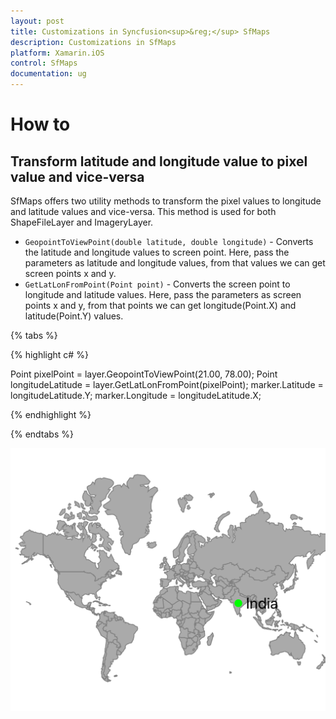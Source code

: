 ```yaml
---
layout: post
title: Customizations in Syncfusion<sup>&reg;</sup> SfMaps
description: Customizations in SfMaps
platform: Xamarin.iOS
control: SfMaps
documentation: ug
---
```


# How to

## Transform latitude and longitude value to pixel value and vice-versa

SfMaps offers two utility methods to transform the pixel values to longitude and latitude values and vice-versa. This method is used for both ShapeFileLayer and ImageryLayer.

* `GeopointToViewPoint(double latitude, double longitude)` - Converts the latitude and longitude values to screen point. Here, pass the parameters as latitude and longitude values, from that values we can get screen points x and y.
* `GetLatLonFromPoint(Point point)` - Converts the screen point to longitude and latitude values. Here, pass the parameters as screen points x and y, from that points we can get longitude(Point.X) and latitude(Point.Y) values.

{% tabs %}

{% highlight c# %}

Point pixelPoint = layer.GeopointToViewPoint(21.00, 78.00);
Point longitudeLatitude = layer.GetLatLonFromPoint(pixelPoint);
marker.Latitude = longitudeLatitude.Y;
marker.Longitude = longitudeLatitude.X;

{% endhighlight %}

{% endtabs %}

![Latitude longitude to point and vice versa in Xamarin.iOS Maps](Images/PixelToLatLonViceVersa.png)